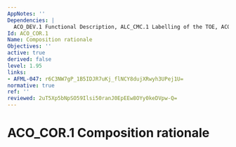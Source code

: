 ```yaml
---
AppNotes: ''
Dependencies: |
  ACO_DEV.1 Functional Description, ALC_CMC.1 Labelling of the TOE, ACO_REL.1 Basic reliance information
Id: ACO_COR.1
Name: Composition rationale
Objectives: ''
active: true
derived: false
level: 1.95
links:
- AFML-047: r6C3NW7gP_1B5IDJR7uKj_flNCY8dujXRwyh3UPej1U=
normative: true
ref: ''
reviewed: 2uT5Xp5bNpSO59Ilsi50ranJ0EpEEw8OYy0keDVpw-Q=
---
```


# ACO_COR.1 Composition rationale